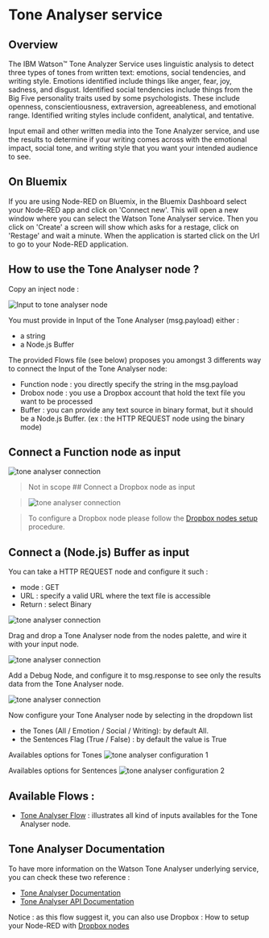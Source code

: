 # Tone Analyser service

## Overview

The IBM Watson™ Tone Analyzer Service uses linguistic analysis to detect three types of tones from written text: emotions, social tendencies, and writing style. Emotions identified include things like anger, fear, joy, sadness, and disgust. Identified social tendencies include things from the Big Five personality traits used by some psychologists. These include openness, conscientiousness, extraversion, agreeableness, and emotional range. Identified writing styles include confident, analytical, and tentative.

Input email and other written media into the Tone Analyzer service, and use the results to determine if your writing comes across with the emotional impact, social tone, and writing style that you want your intended audience to see. 


## On Bluemix

If you are using Node-RED on Bluemix, in the Bluemix Dashboard select your Node-RED app and click on 'Connect new'. This will open a new window where you can select the Watson Tone Analyser service. Then you click on 'Create' a screen will show which asks for a restage, click on 'Restage' and wait a minute. When the application is started click on the Url to go to your Node-RED application.

## How to use the Tone Analyser node ?

Copy an inject node :

![Input to tone analyser node](images/tone_analyser_1.png)

You must provide in Input of the Tone Analyser (msg.payload) either :

- a string
- a Node.js Buffer

The provided Flows file (see below) proposes you amongst 3 differents way to connect the Input of the Tone Analyser node:

- Function node : you directly specify the string in the msg.payload
- Drobox node : you use a Dropbox account that hold the text file you want to be processed
- Buffer : you can provide any text source in binary format, but it should be a Node.js Buffer. (ex : the HTTP REQUEST node using the binary mode)

## Connect a Function node as input

![tone analyser connection](images/tone_analyser_2.png)

> Not in scope ## Connect a Dropbox node as input

>![tone analyser connection](images/tone_analyser_3.png)

> To configure a Dropbox node please follow the [Dropbox nodes setup](https://github.com/watson-developer-cloud/node-red-labs/tree/master/utilities/dropbox_setup) procedure.

## Connect a (Node.js) Buffer as input

You can take a HTTP REQUEST node and configure it such :
- mode : GET
- URL : specify a valid URL where the text file is accessible
- Return : select Binary

![tone analyser connection](images/tone_analyser_4.png)

Drag and drop a Tone Analyser node from the nodes palette, and wire it with your input node.

![tone analyser connection](images/tone_analyser_5.png)

Add a Debug Node, and configure it to msg.response to see only the results data from the Tone Analyser node.

![tone analyser connection](images/tone_analyser_6.png)

Now configure your Tone Analyser node by selecting in the dropdown list 
- the Tones (All / Emotion / Social / Writing): by default All. 
- the Sentences Flag (True / False) : by default the value is True

Availables options for Tones
![tone analyser configuration 1](images/tone_analyser_7.png)

Availables options for Sentences
![tone analyser configuration 2](images/tone_analyser_8.png)

## Available Flows :
- [Tone Analyser Flow](flow.json) : illustrates all kind of inputs availables for the Tone Analyser node.

## Tone Analyser Documentation

To have more information on the Watson Tone Analyser underlying service, you can check these two reference :
- [Tone Analyser Documentation](https://www.ibm.com/watson/developercloud/doc/tone-analyzer/index.html)
- [Tone Analyser API Documentation](https://www.ibm.com/watson/developercloud/tone-analyzer/api/v3/)


<n>Notice</b> : as this flow suggest it, you can also use Dropbox  : How to setup your Node-RED with [Dropbox nodes](https://github.com/watson-developer-cloud/node-red-labs/tree/master/utilities/dropbox_setup)


